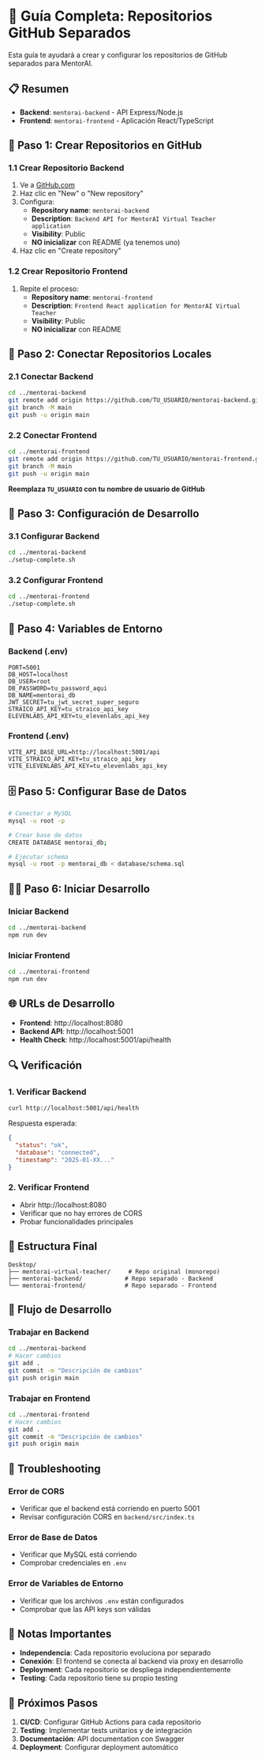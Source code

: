 # 🚀 Guía Completa: Repositorios GitHub Separados

Esta guía te ayudará a crear y configurar los repositorios de GitHub separados para MentorAI.

## 📋 Resumen

- **Backend**: `mentorai-backend` - API Express/Node.js
- **Frontend**: `mentorai-frontend` - Aplicación React/TypeScript

## 🔧 Paso 1: Crear Repositorios en GitHub

### 1.1 Crear Repositorio Backend

1. Ve a [GitHub.com](https://github.com)
2. Haz clic en "New" o "New repository"
3. Configura:
   - **Repository name**: `mentorai-backend`
   - **Description**: `Backend API for MentorAI Virtual Teacher application`
   - **Visibility**: Public
   - **NO inicializar** con README (ya tenemos uno)
4. Haz clic en "Create repository"

### 1.2 Crear Repositorio Frontend

1. Repite el proceso:
   - **Repository name**: `mentorai-frontend`
   - **Description**: `Frontend React application for MentorAI Virtual Teacher`
   - **Visibility**: Public
   - **NO inicializar** con README

## 🔗 Paso 2: Conectar Repositorios Locales

### 2.1 Conectar Backend

```bash
cd ../mentorai-backend
git remote add origin https://github.com/TU_USUARIO/mentorai-backend.git
git branch -M main
git push -u origin main
```

### 2.2 Conectar Frontend

```bash
cd ../mentorai-frontend
git remote add origin https://github.com/TU_USUARIO/mentorai-frontend.git
git branch -M main
git push -u origin main
```

**Reemplaza `TU_USUARIO` con tu nombre de usuario de GitHub**

## 🚀 Paso 3: Configuración de Desarrollo

### 3.1 Configurar Backend

```bash
cd ../mentorai-backend
./setup-complete.sh
```

### 3.2 Configurar Frontend

```bash
cd ../mentorai-frontend
./setup-complete.sh
```

## 🔧 Paso 4: Variables de Entorno

### Backend (.env)
```env
PORT=5001
DB_HOST=localhost
DB_USER=root
DB_PASSWORD=tu_password_aqui
DB_NAME=mentorai_db
JWT_SECRET=tu_jwt_secret_super_seguro
STRAICO_API_KEY=tu_straico_api_key
ELEVENLABS_API_KEY=tu_elevenlabs_api_key
```

### Frontend (.env)
```env
VITE_API_BASE_URL=http://localhost:5001/api
VITE_STRAICO_API_KEY=tu_straico_api_key
VITE_ELEVENLABS_API_KEY=tu_elevenlabs_api_key
```

## 🗄️ Paso 5: Configurar Base de Datos

```bash
# Conectar a MySQL
mysql -u root -p

# Crear base de datos
CREATE DATABASE mentorai_db;

# Ejecutar schema
mysql -u root -p mentorai_db < database/schema.sql
```

## 🏃‍♂️ Paso 6: Iniciar Desarrollo

### Iniciar Backend
```bash
cd ../mentorai-backend
npm run dev
```

### Iniciar Frontend
```bash
cd ../mentorai-frontend
npm run dev
```

## 🌐 URLs de Desarrollo

- **Frontend**: http://localhost:8080
- **Backend API**: http://localhost:5001
- **Health Check**: http://localhost:5001/api/health

## 🔍 Verificación

### 1. Verificar Backend
```bash
curl http://localhost:5001/api/health
```

Respuesta esperada:
```json
{
  "status": "ok",
  "database": "connected",
  "timestamp": "2025-01-XX..."
}
```

### 2. Verificar Frontend
- Abrir http://localhost:8080
- Verificar que no hay errores de CORS
- Probar funcionalidades principales

## 📁 Estructura Final

```
Desktop/
├── mentorai-virtual-teacher/     # Repo original (monorepo)
├── mentorai-backend/            # Repo separado - Backend
└── mentorai-frontend/           # Repo separado - Frontend
```

## 🔄 Flujo de Desarrollo

### Trabajar en Backend
```bash
cd ../mentorai-backend
# Hacer cambios
git add .
git commit -m "Descripción de cambios"
git push origin main
```

### Trabajar en Frontend
```bash
cd ../mentorai-frontend
# Hacer cambios
git add .
git commit -m "Descripción de cambios"
git push origin main
```

## 🚨 Troubleshooting

### Error de CORS
- Verificar que el backend está corriendo en puerto 5001
- Revisar configuración CORS en `backend/src/index.ts`

### Error de Base de Datos
- Verificar que MySQL está corriendo
- Comprobar credenciales en `.env`

### Error de Variables de Entorno
- Verificar que los archivos `.env` están configurados
- Comprobar que las API keys son válidas

## 📝 Notas Importantes

- **Independencia**: Cada repositorio evoluciona por separado
- **Conexión**: El frontend se conecta al backend via proxy en desarrollo
- **Deployment**: Cada repositorio se despliega independientemente
- **Testing**: Cada repositorio tiene su propio testing

## 🎯 Próximos Pasos

1. **CI/CD**: Configurar GitHub Actions para cada repositorio
2. **Testing**: Implementar tests unitarios y de integración
3. **Documentación**: API documentation con Swagger
4. **Deployment**: Configurar deployment automático 